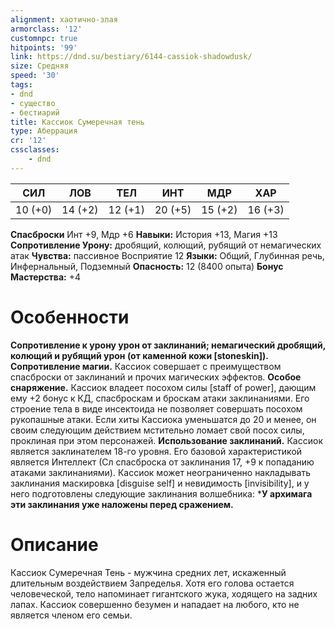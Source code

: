 ```yaml
---
alignment: хаотично-злая
armorclass: '12'
customnpc: true
hitpoints: '99'
link: https://dnd.su/bestiary/6144-cassiok-shadowdusk/
size: Средняя
speed: '30'
tags:
- dnd
- существо
- бестиарий
title: Кассиок Сумеречная тень
type: Аберрация
cr: '12'
cssclasses:
    - dnd
---
```



| СИЛ | ЛОВ | ТЕЛ | ИНТ | МДР | ХАР |
|---|---|---|---|---|---|
| 10 (+0) | 14 (+2) | 12 (+1) | 20 (+5) | 15 (+2) | 16 (+3) |
**Спасброски** Инт +9, Мдр +6
**Навыки:** История +13, Магия +13
**Сопротивление Урону:** дробящий, колющий, рубящий от немагических атак
**Чувства:** пассивное Восприятие 12
**Языки:** Общий, Глубинная речь, Инфернальный, Подземный
**Опасность:** 12 (8400 опыта)
**Бонус Мастерства:** +4


# Особенности
**Сопротивление к урону урон от заклинаний; немагический дробящий, колющий и рубящий урон (от каменной кожи [stoneskin]).** 
**Сопротивление магии.** Кассиок совершает с преимуществом спасброски от заклинаний и прочих магических эффектов.
**Особое снаряжение.** Кассиок владеет посохом силы [staff of power], дающим ему +2 бонус к КД, спасброскам и броскам атаки заклинаниями. Его строение тела в виде инсектоида не позволяет совершать посохом рукопашные атаки. Если хиты Кассиока уменьшатся до 20 и менее, он своим следующим действием мстительно ломает свой посох силы, проклиная при этом персонажей.
**Использование заклинаний.** Кассиок является заклинателем 18-го уровня. Его базовой характеристикой является Интеллект (Сл спасброска от заклинания 17, +9 к попаданию атаками заклинаниями). Кассиок может неограниченно накладывать заклинания маскировка [disguise self] и невидимость [invisibility], и у него подготовлены следующие заклинания волшебника:
***У архимага эти заклинания уже наложены перед сражением.** 




# Описание
Кассиок Сумеречная Тень - мужчина средних лет, искаженный длительным воздействием Запределья. Хотя его голова остается человеческой, тело напоминает гигантского жука, ходящего на задних лапах. Кассиок совершенно безумен и нападает на любого, кто не является членом его семьи.